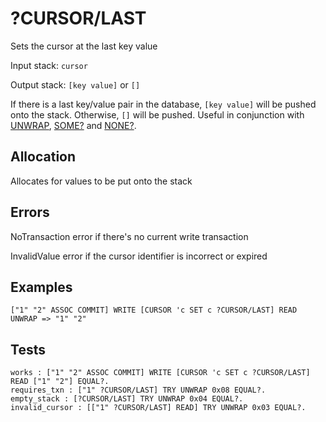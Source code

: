 # ?CURSOR/LAST

Sets the cursor at the last key value

Input stack: `cursor`

Output stack: `[key value]` or `[]`

If there is a last key/value pair in the database, `[key value]` will be pushed onto the stack.
Otherwise, `[]` will be pushed. Useful in conjunction with [UNWRAP](../UNWRAP.md),
[SOME?](../SOMEQ.md) and [NONE?](../NONEQ.md).

## Allocation

Allocates for values to be put onto the stack

## Errors

NoTransaction error if there's no current write transaction

InvalidValue error if the cursor identifier is incorrect or expired

## Examples

```
["1" "2" ASSOC COMMIT] WRITE [CURSOR 'c SET c ?CURSOR/LAST] READ UNWRAP => "1" "2"
```

## Tests

```test
works : ["1" "2" ASSOC COMMIT] WRITE [CURSOR 'c SET c ?CURSOR/LAST] READ ["1" "2"] EQUAL?.
requires_txn : ["1" ?CURSOR/LAST] TRY UNWRAP 0x08 EQUAL?.
empty_stack : [?CURSOR/LAST] TRY UNWRAP 0x04 EQUAL?.
invalid_cursor : [["1" ?CURSOR/LAST] READ] TRY UNWRAP 0x03 EQUAL?.
```
